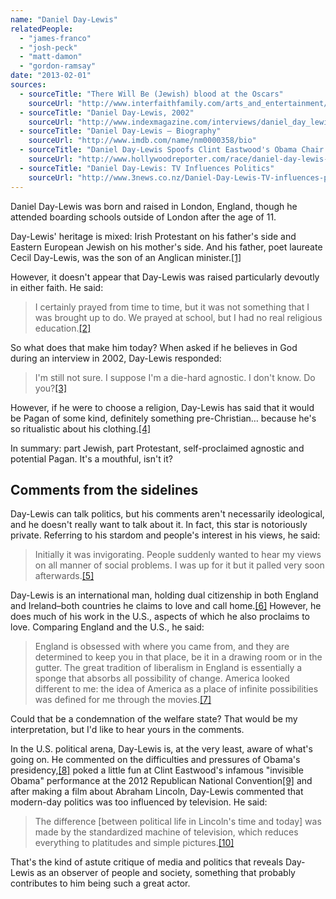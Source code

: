 ```yaml
---
name: "Daniel Day-Lewis"
relatedPeople:
  - "james-franco"
  - "josh-peck"
  - "matt-damon"
  - "gordon-ramsay"
date: "2013-02-01"
sources:
  - sourceTitle: "There Will Be (Jewish) blood at the Oscars"
    sourceUrl: "http://www.interfaithfamily.com/arts_and_entertainment/popular_culture/Interfaith_Celebrities_There_Will_Be_Jewish_Blood_at_the_Oscars.shtml"
  - sourceTitle: "Daniel Day-Lewis, 2002"
    sourceUrl: "http://www.indexmagazine.com/interviews/daniel_day_lewis.shtml"
  - sourceTitle: "Daniel Day-Lewis – Biography"
    sourceUrl: "http://www.imdb.com/name/nm0000358/bio"
  - sourceTitle: "Daniel Day-Lewis Spoofs Clint Eastwood's Obama Chair Routine at Brittania"
    sourceUrl: "http://www.hollywoodreporter.com/race/daniel-day-lewis-spoofs-clint-387642"
  - sourceTitle: "Daniel Day-Lewis: TV Influences Politics"
    sourceUrl: "http://www.3news.co.nz/Daniel-Day-Lewis-TV-influences-politics/tabid/418/articleID/283504/Default.aspx"
---
```


Daniel Day-Lewis was born and raised in London, England, though he attended boarding schools outside of London after the age of 11.

Day-Lewis' heritage is mixed: Irish Protestant on his father's side and Eastern European Jewish on his mother's side. And his father, poet laureate Cecil Day-Lewis, was the son of an Anglican minister.<a class="source-citation" href="#http://www.interfaithfamily.com/arts_and_entertainment/popular_culture/Interfaith_Celebrities_There_Will_Be_Jewish_Blood_at_the_Oscars.shtml" title="There Will Be (Jewish) blood at the Oscars">[1]</a>

However, it doesn't appear that Day-Lewis was raised particularly devoutly in either faith. He said:

>I certainly prayed from time to time, but it was not something that I was brought up to do. We prayed at school, but I had no real religious education.<a class="source-citation" href="#http://www.indexmagazine.com/interviews/daniel_day_lewis.shtml" title="Daniel Day-Lewis, 2002">[2]</a>

So what does that make him today? When asked if he believes in God during an interview in 2002, Day-Lewis responded:

>I'm still not sure. I suppose I'm a die-hard agnostic. I don't know. Do you?<a class="source-citation" href="#http://www.indexmagazine.com/interviews/daniel_day_lewis.shtml" title="Daniel Day-Lewis, 2002">[3]</a>

However, if he were to choose a religion, Day-Lewis has said that it would be Pagan of some kind, definitely something pre-Christian… because he's so ritualistic about his clothing.<a class="source-citation" href="#http://www.indexmagazine.com/interviews/daniel_day_lewis.shtml" title="Daniel Day-Lewis, 2002">[4]</a>

In summary: part Jewish, part Protestant, self-proclaimed agnostic and potential Pagan. It's a mouthful, isn't it?


## Comments from the sidelines

Day-Lewis can talk politics, but his comments aren't necessarily ideological, and he doesn't really want to talk about it. In fact, this star is notoriously private. Referring to his stardom and people's interest in his views, he said:

>Initially it was invigorating. People suddenly wanted to hear my views on all manner of social problems. I was up for it but it palled very soon afterwards.<a class="source-citation" href="#http://www.imdb.com/name/nm0000358/bio" title="Daniel Day-Lewis – Biography">[5]</a>

Day-Lewis is an international man, holding dual citizenship in both England and Ireland–both countries he claims to love and call home.<a class="source-citation" href="#http://www.imdb.com/name/nm0000358/bio" title="Daniel Day-Lewis – Biography">[6]</a> However, he does much of his work in the U.S., aspects of which he also proclaims to love. Comparing England and the U.S., he said:

>England is obsessed with where you came from, and they are determined to keep you in that place, be it in a drawing room or in the gutter. The great tradition of liberalism in England is essentially a sponge that absorbs all possibility of change. America looked different to me: the idea of America as a place of infinite possibilities was defined for me through the movies.<a class="source-citation" href="#http://www.imdb.com/name/nm0000358/bio" title="Daniel Day-Lewis – Biography">[7]</a>

Could that be a condemnation of the welfare state? That would be my interpretation, but I'd like to hear yours in the comments.

In the U.S. political arena, Day-Lewis is, at the very least, aware of what's going on. He commented on the difficulties and pressures of Obama's presidency,<a class="source-citation" href="#http://www.imdb.com/name/nm0000358/bio" title="Daniel Day-Lewis – Biography">[8]</a> poked a little fun at Clint Eastwood's infamous "invisible Obama" performance at the 2012 Republican National Convention<a class="source-citation" href="#http://www.hollywoodreporter.com/race/daniel-day-lewis-spoofs-clint-387642" title="Daniel Day-Lewis Spoofs Clint Eastwood&apos;s Obama Chair Routine at Brittania">[9]</a> and after making a film about Abraham Lincoln, Day-Lewis commented that modern-day politics was too influenced by television. He said:

>The difference [between political life in Lincoln's time and today] was made by the standardized machine of television, which reduces everything to platitudes and simple pictures.<a class="source-citation" href="#http://www.3news.co.nz/Daniel-Day-Lewis-TV-influences-politics/tabid/418/articleID/283504/Default.aspx" title="Daniel Day-Lewis: TV Influences Politics">[10]</a>

That's the kind of astute critique of media and politics that reveals Day-Lewis as an observer of people and society, something that probably contributes to him being such a great actor.